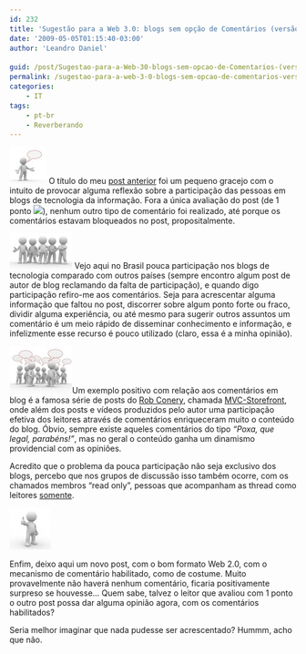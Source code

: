 ```yaml
---
id: 232
title: 'Sugestão para a Web 3.0: blogs sem opção de Comentários (versão Web 2.0)'
date: '2009-05-05T01:15:40-03:00'
author: 'Leandro Daniel'

guid: /post/Sugestao-para-a-Web-30-blogs-sem-opcao-de-Comentarios-(versao-Web-20).aspx
permalink: /sugestao-para-a-web-3-0-blogs-sem-opcao-de-comentarios-versao-web-2-0/
categories:
    - IT
tags:
    - pt-br
    - Reverberando
---
```


[![alone](/assets/pics/WindowsLiveWriter/SugestoparaaWeb3.0blogssemopodeComentr.0/198F5E3D/alone_thumb.jpg "alone")](/assets/pics/WindowsLiveWriter/SugestoparaaWeb3.0blogssemopodeComentr.0/1E05DF04/alone.jpg) O título do meu [post anterior](/Sugestao-para-a-Web-30-blogs-sem-opcao-de-Comentarios) foi um pequeno gracejo com o intuito de provocar alguma reflexão sobre a participação das pessoas em blogs de tecnologia da informação. Fora a única avaliação do post (de 1 ponto ![](http://www.leandrodaniel.com/editors/tiny_mce/plugins/emotions/images/smiley-smile.gif)), nenhum outro tipo de comentário foi realizado, até porque os comentários estavam bloqueados no post, propositalmente.

[![nocomments](/assets/pics/WindowsLiveWriter/SugestoparaaWeb3.0blogssemopodeComentr.0/393E3805/nocomments_thumb.jpg "nocomments")](/assets/pics/WindowsLiveWriter/SugestoparaaWeb3.0blogssemopodeComentr.0/7974517F/nocomments.jpg) Vejo aqui no Brasil pouca participação nos blogs de tecnologia comparado com outros países (sempre encontro algum post de autor de blog reclamando da falta de participação), e quando digo participação refiro-me aos comentários. Seja para acrescentar alguma informação que faltou no post, discorrer sobre algum ponto forte ou fraco, dividir alguma experiência, ou até mesmo para sugerir outros assuntos um comentário é um meio rápido de disseminar conhecimento e informação, e infelizmente esse recurso é pouco utilizado (claro, essa é a minha opinião).

[![comments](/assets/pics/WindowsLiveWriter/SugestoparaaWeb3.0blogssemopodeComentr.0/6248D701/comments_thumb.jpg "comments")](/assets/pics/WindowsLiveWriter/SugestoparaaWeb3.0blogssemopodeComentr.0/3BE6F3B6/comments.jpg)Um exemplo positivo com relação aos comentários em blog é a famosa série de posts do [Rob Conery](http://blog.wekeroad.com/), chamada [MVC-Storefront](http://blog.wekeroad.com/category/mvc-storefront), onde além dos posts e vídeos produzidos pelo autor uma participação efetiva dos leitores através de comentários enriqueceram muito o conteúdo do blog. Óbvio, sempre existe aqueles comentários do tipo *“Poxa, que legal, parabéns!”*, mas no geral o conteúdo ganha um dinamismo providencial com as opiniões.

Acredito que o problema da pouca participação não seja exclusivo dos blogs, percebo que nos grupos de discussão isso também ocorre, com os chamados membros “read only”, pessoas que acompanham as thread como leitores <u>somente</u>.

[![ok](/assets/pics/WindowsLiveWriter/SugestoparaaWeb3.0blogssemopodeComentr.0/76CE267F/ok_thumb.jpg "ok")](/assets/pics/WindowsLiveWriter/SugestoparaaWeb3.0blogssemopodeComentr.0/2212BD87/ok.jpg)

Enfim, deixo aqui um novo post, com o bom formato Web 2.0, com o mecanismo de comentário habilitado, como de costume. Muito provavelmente não haverá nenhum comentário, ficaria positivamente surpreso se houvesse… Quem sabe, talvez o leitor que avaliou com 1 ponto o outro post possa dar alguma opinião agora, com os comentários habilitados?

Seria melhor imaginar que nada pudesse ser acrescentado? Hummm, acho que não.
